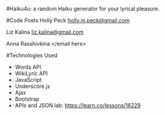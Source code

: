#Haiku4u: a random Haiku generator for your lyrical pleasure. 

#Code Poets
Holly Peck 
holly.m.peck@gmail.com

Liz Kalina 
liz.kalina@gmail.com

Anna Rasshivkina
</email here>

#Technologies Used
- Words API
- WikiLyric API
- JavaScript
- Underscore.js
- Ajax
- Bootstrap
- APIs and JSON lab: https://learn.co/lessons/16229
